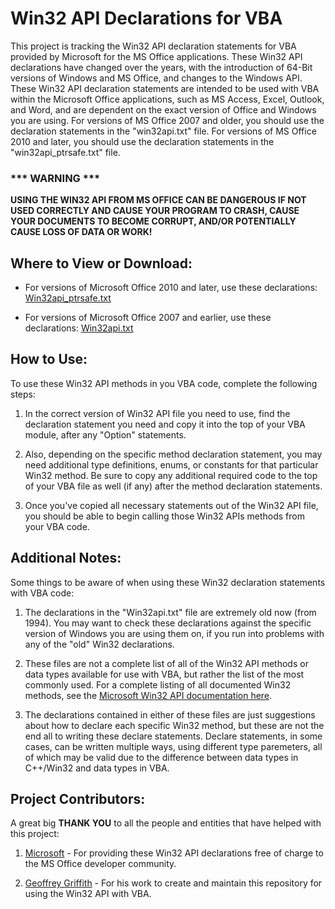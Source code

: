 # Win32 API Declarations for VBA
This project is tracking the Win32 API declaration statements for VBA provided by Microsoft for the MS Office applications.  These Win32 API declarations have changed over the years, with the introduction of 64-Bit versions of Windows and MS Office, and changes to the Windows API.  These Win32 API declaration statements are intended to be used with VBA within the Microsoft Office applications, such as MS Access, Excel, Outlook, and Word, and are dependent on the exact version of Office and Windows you are using.  For versions of MS Office 2007 and older, you should use the declaration statements in the "win32api.txt" file.  For versions of MS Office 2010 and later, you should use the declaration statements in the "win32api_ptrsafe.txt" file.

### *** WARNING *** 
__USING THE WIN32 API FROM MS OFFICE CAN BE DANGEROUS IF NOT USED CORRECTLY AND CAUSE YOUR PROGRAM TO CRASH, CAUSE YOUR DOCUMENTS TO BECOME CORRUPT, AND/OR POTENTIALLY CAUSE LOSS OF DATA OR WORK!__



## Where to View or Download:

- For versions of Microsoft Office 2010 and later, use these declarations: [Win32api_ptrsafe.txt](https://github.com/Access-Abraxas/Win32-API-Declarations-for-VBA/blob/main/win32api_ptrsafe.txt) 

- For versions of Microsoft Office 2007 and earlier, use these declarations: [Win32api.txt](https://github.com/Access-Abraxas/Win32-API-Declarations-for-VBA/blob/main/win32api.txt) 



## How to Use:
To use these Win32 API methods in you VBA code, complete the following steps:

1. In the correct version of Win32 API file you need to use, find the declaration statement you need and copy it into the top of your VBA module, after any "Option" statements.

2. Also, depending on the specific method declaration statement, you may need additional type definitions, enums, or constants for that particular Win32 method.  Be sure to copy any additional required code to the top of your VBA file as well (if any) after the method declaration statements.

3. Once you've copied all necessary statements out of the Win32 API file, you should be able to begin calling those Win32 APIs methods from your VBA code.



## Additional Notes:
Some things to be aware of when using these Win32 declaration statements with VBA code:

1.  The declarations in the "Win32api.txt" file are extremely old now (from 1994).  You may want to check these declarations against the specific version of Windows you are using them on, if you run into problems with any of the "old" Win32 declarations.

2.  These files are not a complete list of all of the Win32 API methods or data types available for use with VBA, but rather the list of the most commonly used.  For a complete listing of all documented Win32 methods, see the [Microsoft Win32 API documentation here](https://learn.microsoft.com/en-us/windows/win32/api/).

3.  The declarations contained in either of these files are just suggestions about how to declare each specific Win32 method, but these are not the end all to writing these declare statements.  Declare statements, in some cases, can be written multiple ways, using different type paremeters, all of which may be valid due to the difference between data types in C++/Win32 and data types in VBA.



## Project Contributors:
A great big **THANK YOU** to all the people and entities that have helped with this project:

1. [Microsoft](https://microsoft.com) - For providing these Win32 API declarations free of charge to the MS Office developer community.

2. [Geoffrey Griffith](https://geoffreygriffith.com) - For his work to create and maintain this repository for using the Win32 API with VBA.

